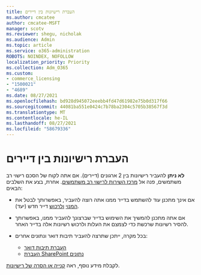 ```yaml
---
title: העברת רישיונות בין דיירים
ms.author: cmcatee
author: cmcatee-MSFT
manager: scotv
ms.reviewer: shegu, nicholak
ms.audience: Admin
ms.topic: article
ms.service: o365-administration
ROBOTS: NOINDEX, NOFOLLOW
localization_priority: Priority
ms.collection: Adm_O365
ms.custom:
- commerce_licensing
- "1500021"
- "4689"
ms.date: 08/27/2021
ms.openlocfilehash: bd928d945072eeebb4fd47d61982e75b0d317f66
ms.sourcegitcommit: 44081ba551e0424c7b78ba2304c5705b38567f3d
ms.translationtype: MT
ms.contentlocale: he-IL
ms.lasthandoff: 08/27/2021
ms.locfileid: "58679336"
---
```

# <a name="transfer-licenses-between-tenants"></a>העברת רישיונות בין דיירים

**לא ניתן** להעביר רישיונות בין 2 ארגונים (דיירים). אם אתה לקוח של הסכם רישוי רב משתמשים, פנה אל [מרכז השירות לרישוי רב משתמשים](https://support.microsoft.com/help/4471406/how-to-contact-the-microsoft-volume-licensing-service-center). אחרת, בצע את השלבים הבאים:

- אם אינך מתכנן עוד להשתמש בדייר ממנו אתה רוצה להעביר, באפשרותך לבטל את [המנוי](https://admin.microsoft.com/Adminportal/Home?source=applauncher#/subscriptions) [ולרכוש](https://www.microsoft.com/microsoft-365/business/compare-all-microsoft-365-business-products?rtc=2&activetab=tab:primaryr2) דייר חדש (יעד).
- אם אתה מתכנן להמשיך את השימוש בדייר שברצונך להעביר ממנו, [](https://docs.microsoft.com/microsoft-365/commerce/licenses/buy-licenses#buy-or-remove-licenses-for-your-business-subscription) באפשרותך להסיר רשיונות שרכשת כדי לצמצם את העלות ולרכוש רשיונות אלה בדייר האחר.
- בכל מקרה, ייתכן שתרצה להעביר תיבות דואר ונתונים אחרים:

    - [העברת תיבות דואר](https://docs.microsoft.com/Exchange/mailbox-migration/migrate-mailboxes-across-tenants)
    - [העברת SharePoint נתונים](https://aka.ms/modernSpoAdminCenter/CloudContentMigrations)

לקבלת מידע נוסף, ראה [קנייה או הסרה של רישיונות](https://docs.microsoft.com/microsoft-365/commerce/licenses/buy-licenses).